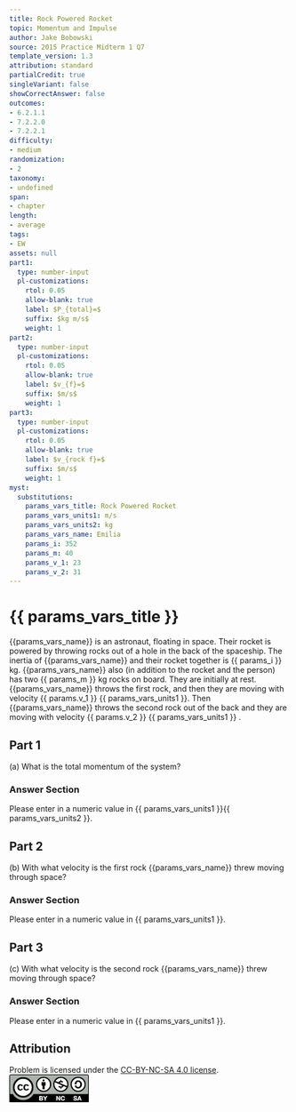 ```yaml
---
title: Rock Powered Rocket
topic: Momentum and Impulse
author: Jake Bobowski
source: 2015 Practice Midterm 1 Q7
template_version: 1.3
attribution: standard
partialCredit: true
singleVariant: false
showCorrectAnswer: false
outcomes:
- 6.2.1.1
- 7.2.2.0
- 7.2.2.1
difficulty:
- medium
randomization:
- 2
taxonomy:
- undefined
span:
- chapter
length:
- average
tags:
- EW
assets: null
part1:
  type: number-input
  pl-customizations:
    rtol: 0.05
    allow-blank: true
    label: $P_{total}=$
    suffix: $kg m/s$
    weight: 1
part2:
  type: number-input
  pl-customizations:
    rtol: 0.05
    allow-blank: true
    label: $v_{f}=$
    suffix: $m/s$
    weight: 1
part3:
  type: number-input
  pl-customizations:
    rtol: 0.05
    allow-blank: true
    label: $v_{rock f}=$
    suffix: $m/s$
    weight: 1
myst:
  substitutions:
    params_vars_title: Rock Powered Rocket
    params_vars_units1: m/s
    params_vars_units2: kg
    params_vars_name: Emilia
    params_i: 352
    params_m: 40
    params_v_1: 23
    params_v_2: 31
---
```

# {{ params_vars_title }}
{{params_vars_name}} is an astronaut, floating in space.
Their rocket is powered by throwing rocks out of a hole in the back of the spaceship.
The inertia of {{params_vars_name}} and their rocket together is {{ params_i }} kg.
{{params_vars_name}} also (in addition to the rocket and the person) has two {{ params_m }} kg rocks on board.
They are initially at rest.
{{params_vars_name}} throws the first rock, and then they are moving with velocity {{ params.v_1 }} {{ params_vars_units1 }}.
Then {{params_vars_name}} throws the second rock out of the back and they are moving with velocity {{ params.v_2 }} {{ params_vars_units1 }} .

## Part 1

(a) What is the total momentum of the system?

### Answer Section

Please enter in a numeric value in {{ params_vars_units1 }}{{ params_vars_units2 }}.

## Part 2

(b) With what velocity is the first rock {{params_vars_name}} threw moving through space?

### Answer Section

Please enter in a numeric value in {{ params_vars_units1 }}.

## Part 3

(c) With what velocity is the second rock {{params_vars_name}} threw moving through space?

### Answer Section

Please enter in a numeric value in {{ params_vars_units1 }}.

## Attribution

Problem is licensed under the [CC-BY-NC-SA 4.0 license](https://creativecommons.org/licenses/by-nc-sa/4.0/).<br> ![The Creative Commons 4.0 license requiring attribution-BY, non-commercial-NC, and share-alike-SA license.](https://raw.githubusercontent.com/firasm/bits/master/by-nc-sa.png)